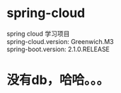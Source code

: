 # spring-cloud
  spring cloud 学习项目 <br>
  spring-cloud.version: Greenwich.M3 <br>
  spring-boot.version: 2.1.0.RELEASE
# 没有db，哈哈。。。
